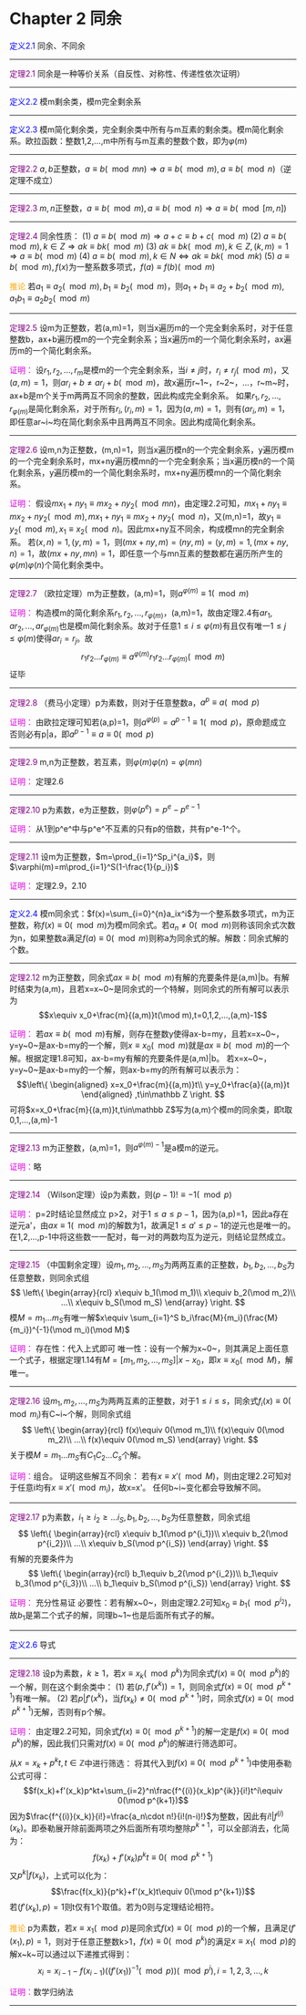 # Chapter 2 同余
<font color=blue>定义2.1</font> 同余、不同余

---

<font color=purple>定理2.1</font> 同余是一种等价关系（自反性、对称性、传递性依次证明）

---

<font color=blue>定义2.2</font> 模m剩余类，模m完全剩余系

---

<font color=blue>定义2.3</font> 模m简化剩余类，完全剩余类中所有与m互素的剩余类。模m简化剩余系。欧拉函数：整数1,2,...,m中所有与m互素的整数个数，即为$\varphi(m)$

---

<font color=purple>定理2.2</font> $a,b$正整数，$a\equiv b(\mod mn)\Rightarrow a\equiv b(\mod m), a\equiv b(\mod n)$（逆定理不成立）

---

<font color=purple>定理2.3</font> $m,n$正整数，$a\equiv b(\mod m),a\equiv b(\mod n)\Rightarrow a\equiv b(\mod [m,n])$

---

<font color=purple>定理2.4</font> 同余性质：
(1) $a\equiv b(\mod m)\Rightarrow a+c\equiv b+c(\mod m)$
(2) $a\equiv b(\mod m), k\in Z\Rightarrow ak\equiv bk(\mod m)$
(3) $ak\equiv bk(\mod m), k\in Z,(k,m)=1\Rightarrow a\equiv b(\mod m)$
(4) $a\equiv b(\mod m), k\in N\Leftrightarrow ak\equiv bk(\mod mk)$
(5) $a\equiv b(\mod m), f(x)$为一整系数多项式，$f(a)\equiv f(b)(\mod m)$

<font color=orange>推论</font> 若$a_1\equiv a_2(\mod m),b_1\equiv b_2(\mod m)$，则$a_1+b_1\equiv a_2+b_2(\mod m),a_1b_1\equiv a_2b_2(\mod m)$

---

<font color=purple>定理2.5</font> 设m为正整数，若(a,m)=1，则当x遍历m的一个完全剩余系时，对于任意整数b，ax+b遍历模m的一个完全剩余系；当x遍历m的一个简化剩余系时，ax遍历m的一个简化剩余系。

<font color=dblue>证明：</font>
设$r_1,r_2,...,r_m$是模m的一个完全剩余系，当$i\ne j$时，$r_i\ne r_j(\mod m)$，又$(a,m)=1$，则$ar_i+b\ne ar_j+b(\mod m)$，故x遍历r~1~，r~2~，...，r~m~时，ax+b是m个关于m两两互不同余的整数，因此构成完全剩余系。
如果$r_1,r_2,...,r_{\varphi(m)}$是简化剩余系，对于所有$r_i,(r_i,m)=1$，因为$(a,m)=1$，则有$(ar_i,m)=1$，即任意ar~i~均在简化剩余系中且两两互不同余。因此构成简化剩余系。

---

<font color=purple>定理2.6</font> 设m,n为正整数，(m,n)=1，则当x遍历模n的一个完全剩余系，y遍历模m的一个完全剩余系时，mx+ny遍历模mn的一个完全剩余系；当x遍历模n的一个简化剩余系，y遍历模m的一个简化剩余系时，mx+ny遍历模mn的一个简化剩余系。

<font color=dblue>证明：</font>
假设$mx_1+ny_1\equiv mx_2+ny_2(\mod mn)$，由定理2.2可知，$mx_1+ny_1\equiv mx_2+ny_2(\mod m),mx_1+ny_1\equiv mx_2+ny_2(\mod n)$，又(m,n)=1，故$y_1\equiv y_2(\mod m),x_1\equiv x_2(\mod n)$。因此mx+ny互不同余，构成模mn的完全剩余系。
若$(x,n)=1,(y,m)=1$，则$(mx+ny,m)=(ny,m)=(y,m)=1,(mx+ny,n)=1$，故$(mx+ny,mn)=1$，即任意一个与mn互素的整数都在遍历所产生的$\varphi(m)\varphi(n)$个简化剩余类中。

---

<font color=purple>定理2.7</font> （欧拉定理）m为正整数，(a,m)=1，则$a^{\varphi(m)}\equiv 1(\mod m)$

<font color=dblue>证明：</font>
构造模m的简化剩余系$r_1,r_2,...,r_{\varphi(m)}$，(a,m)=1，故由定理2.4有$ar_1,ar_2,...,ar_{\varphi(m)}$也是模m简化剩余系。故对于任意$1\le i\le \varphi(m)$有且仅有唯一$1\le j\le \varphi(m)$使得$ar_i=r_j$。故
$$r_1r_2...r_{\varphi(m)}\equiv a^{\varphi(m)}r_1r_2...r_{\varphi(m)}(\mod m)$$
证毕

---

<font color=purple>定理2.8</font> （费马小定理）p为素数，则对于任意整数a，$a^p\equiv a(\mod p)$

<font color=dblue>证明：</font>
由欧拉定理可知若(a,p)=1，则$a^{\varphi(p)}=a^{p-1}\equiv 1(\mod p)$，原命题成立
否则必有p|a，即$a^{p-1}\equiv a\equiv 0(\mod p)$

---

<font color=purple>定理2.9</font> m,n为正整数，若互素，则$\varphi(m)\varphi(n)=\varphi(mn)$

<font color=dblue>证明：</font>
定理2.6

---

<font color=purple>定理2.10</font> p为素数，e为正整数，则$\varphi(p^e)=p^e-p^{e-1}$

<font color=dblue>证明：</font>
从1到p^e^中与p^e^不互素的只有p的倍数，共有p^e-1^个。

---

<font color=purple>定理2.11</font> 设m为正整数，$m=\prod_{i=1}^Sp_i^{a_i}$，则$\varphi(m)=m\prod_{i=1}^S(1-\frac{1}{p_i})$

<font color=dblue>证明：</font>
定理2.9，2.10

---

<font color=blue>定义2.4</font> 模m同余式：$f(x)=\sum_{i=0}^{n}a_ix^i$为一个整系数多项式，m为正整数，称$f(x)\equiv 0(\mod m)$为模m同余式。若$a_n\ne 0(\mod m)$则称该同余式次数为n，如果整数a满足$f(a)\equiv 0(\mod m)$则称a为同余式的解。解数：同余式解的个数。

---

<font color=purple>定理2.12</font> m为正整数，同余式$ax\equiv b(\mod m)$有解的充要条件是(a,m)|b。有解时结束为(a,m)，且若x=x~0~是同余式的一个特解，则同余式的所有解可以表示为
$$x\equiv x_0+\frac{m}{(a,m)}t(\mod m),t=0,1,2,...,(a,m)-1$$

<font color=dblue>证明：</font>
若$ax\equiv b(\mod m)$有解，则存在整数y使得ax-b=my，且若x=x~0~，y=y~0~是ax-b=my的一个解，则$x\equiv x_0(\mod m)$就是$ax\equiv b(\mod m)$的一个解。根据定理1.8可知，ax-b=my有解的充要条件是(a,m)|b。
若x=x~0~，y=y~0~是ax-b=my的一个解，则ax-b=my的所有解可以表示为：
$$\left\{  
		\begin{aligned}
             x=x_0+\frac{m}{(a,m)}t\\
             y=y_0+\frac{a}{(a,m)}t
       \end{aligned}
       ,t\in\mathbb Z
\right.
$$
可将$x=x_0+\frac{m}{(a,m)}t,t\in\mathbb Z$写为(a,m)个模m的同余类，即t取0,1,...,(a,m)-1

---

<font color=purple>定理2.13</font> m为正整数，(a,m)=1，则$a^{\varphi(m)-1}$是a模m的逆元。

<font color=dblue>证明：</font>略

---

<font color=purple>定理2.14</font> （Wilson定理）设p为素数，则$(p-1)!\equiv -1(\mod p)$

<font color=dblue>证明：</font>
p=2时结论显然成立
p>2，对于$1\le a\le p-1$，因为(a,p)=1，因此a存在逆元a'，由$ax\equiv 1(\mod m)$的解数为1，故满足$1\le a'\le p-1$的逆元也是唯一的。在1,2,...,p-1中将这些数一一配对，每一对的两数均互为逆元，则结论显然成立。

---

<font color=purple>定理2.15</font> （中国剩余定理）设$m_1,m_2,...,m_S$为两两互素的正整数，$b_1,b_2,...,b_S$为任意整数，则同余式组
$$
\left\{  
		\begin{array}{rcl}
             x\equiv b_1(\mod m_1)\\
             x\equiv b_2(\mod m_2)\\
             ...\\
             x\equiv b_S(\mod m_S)
       \end{array}
\right.
$$
模$M=m_1...m_S$有唯一解$x\equiv \sum_{i=1}^S b_i\frac{M}{m_i}(\frac{M}{m_i})^{-1}(\mod m_i)(\mod M)$

<font color=dblue>证明：</font>
存在性：代入上式即可
唯一性：设有一个解为x~0~，则其满足上面任意一个式子，根据定理1.14有$M=[m_1,m_2,...,m_S]|x-x_0$，即$x\equiv x_0(\mod M)$，解唯一。

---

<font color=purple>定理2.16</font> 设$m_1,m_2,...,m_S$为两两互素的正整数，对于$1\le i\le s$，同余式$f_i(x)\equiv 0(\mod m_i)$有C~i~个解，则同余式组
$$
\left\{  
		\begin{array}{rcl}
             f(x)\equiv 0(\mod m_1)\\
             f(x)\equiv 0(\mod m_2)\\
             ...\\
             f(x)\equiv 0(\mod m_S)
       \end{array}
\right.
$$
关于模$M=m_1...m_S$有$C_1C_2...C_s$个解。

<font color=dblue>证明：</font>组合。
证明这些解互不同余：
若有$x\equiv x'(\mod M)$，则由定理2.2可知对于任意i均有$x\equiv x'(\mod m_i)$，故x=x'。
任何b~i~变化都会导致解不同。

---

<font color=purple>定理2.17</font> p为素数，$i_1\ge i_2\ge ... i_S,b_1,b_2,...,b_S$为任意整数，同余式组
$$
\left\{  
		\begin{array}{rcl}
             x\equiv b_1(\mod p^{i_1})\\
             x\equiv b_2(\mod p^{i_2})\\
             ...\\
             x\equiv b_S(\mod p^{i_S})
       \end{array}
\right.
$$
有解的充要条件为
$$
\left\{  
		\begin{array}{rcl}
             b_1\equiv b_2(\mod p^{i_2})\\
             b_1\equiv b_3(\mod p^{i_3})\\
             ...\\
             b_1\equiv b_S(\mod p^{i_S})
       \end{array}
\right.
$$

<font color=dblue>证明：</font>
充分性易证
必要性：若有解x~0~，则由定理2.2可知$x_0\equiv b_1(\mod p^{i_2})$，故$b_1$是第二个式子的解，同理b~1~也是后面所有式子的解。

---

<font color=blue>定义2.6</font> 导式

---

<font color=purple>定理2.18</font> 设p为素数，$k\ge 1$，若$x\equiv x_k(\mod p^k)$为同余式$f(x)\equiv 0(\mod p^k)$的一个解，则在这个剩余类中：
(1) 若$(p,f'(x^k))=1$，则同余式$f(x)\equiv 0(\mod p^{k+1})$有唯一解。
(2) 若$p|f'(x^k)$，当$f(x_k)\ne 0(\mod p^{k+1})$时，同余式$f(x)\equiv 0(\mod p^{k+1})$无解，否则有p个解。

<font color=dblue>证明：</font>
由定理2.2可知，同余式$f(x)\equiv 0(\mod p^{k+1})$的解一定是$f(x)\equiv 0(\mod p^k)$的解，因此我们只需对$f(x)\equiv 0(\mod p^k)$的解进行筛选即可。

从$x=x_k+p^kt,t\in\mathbb Z$中进行筛选：
将其代入到$f(x)\equiv 0(\mod p^{k+1})$中使用泰勒公式可得：
$$f(x_k)+f'(x_k)p^kt+\sum_{i=2}^n\frac{f^{(i)}(x_k)p^{ik}}{i!}t^i\equiv 0(\mod p^{k+1})$$
因为$\frac{f^{(i)}(x_k)}{i!}=\frac{a_n\cdot n!}{i!(n-i)!}$为整数，因此有$i!|f^{(i)}(x_k)$。即泰勒展开除前面两项之外后面所有项均整除$p^{k+1}$，可以全部消去，化简为：
$$f(x_k)+f'(x_k)p^kt\equiv 0(\mod p^{k+1})$$
又$p^k|f(x_k)$，上式可以化为：
$$\frac{f(x_k)}{p^k}+f'(x_k)t\equiv 0(\mod p^{k+1})$$
若$(f'(x_k),p)=1$则t仅有1个取值。若为0则与定理结论相符。

<font color=orange>推论</font> p为素数，若$x\equiv x_1(\mod p)$是同余式$f(x)\equiv 0(\mod p)$的一个解，且满足$(f'(x_1),p)=1$，则对于任意正整数k>1，$f(x)\equiv 0(\mod p^k)$的满足$x\equiv x_1(\mod p)$的解x~k~可以通过以下递推式得到：
$$x_i=x_{i-1}-f(x_{i-1})((f'(x_1))^{-1}(\mod p))(\mod p^i),i=1,2,3,...,k$$

<font color=dblue>证明：</font>数学归纳法

---

